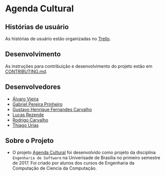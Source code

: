 # Agenda Cultural

## Histórias de usuário
As histórias de usuário estão organizadas no [Trello](https://trello.com/b/ectLWDnS/hist%C3%B3rias).

## Desenvolvimento
As instruções para contribuição e desenvolvimento do projeto estão em [CONTRIBUTING.md](CONTRIBUTING.md).

## Desenvolvedores
- [Álvaro Vieira](https://github.com/alvarovieira)
- [Gabriel Pereira Prinheiro](https://github.com/gabrielpereirapinheiro)
- [Gustavo Henrique Fernandes Carvalho](https://github.com/gustavohfc)
- [Lucas Rezende](https://github.com/LucasRez)
- [Rodrigo Carvalho](https://github.com/rodrigoac95)
- [Thiago Urias](https://github.com/thiagourias)

## Sobre o Projeto

- O projeto [Agenda Cultural](https://agendacultural.herokuapp.com/) foi desenvolvido como projeto da disciplina ```Engenharia de Software``` na Univerisade de Brasilia no primeiro semestre de 2017. Foi criado por alunos dos cursos de Engenharia da Computação de Ciencia da Computação.

